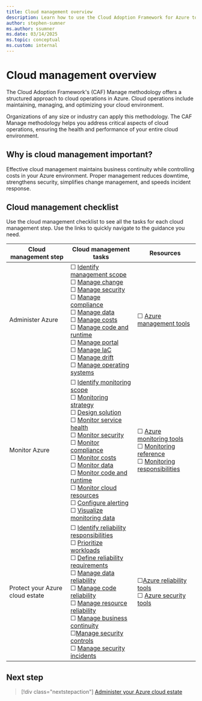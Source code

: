 ```yaml
---
title: Cloud management overview
description: Learn how to use the Cloud Adoption Framework for Azure to build effective business and technical strategies for cloud management.
author: stephen-sumner
ms.author: ssumner
ms.date: 03/14/2025
ms.topic: conceptual
ms.custom: internal
---
```


# Cloud management overview

The Cloud Adoption Framework's (CAF) Manage methodology offers a structured approach to cloud operations in Azure. Cloud operations include maintaining, managing, and optimizing your cloud environment.

Organizations of any size or industry can apply this methodology. The CAF Manage methodology helps you address critical aspects of cloud operations, ensuring the health and performance of your entire cloud environment.

## Why is cloud management important?

Effective cloud management maintains business continuity while controlling costs in your Azure environment. Proper management reduces downtime, strengthens security, simplifies change management, and speeds incident response.

## Cloud management checklist

Use the cloud management checklist to see all the tasks for each cloud management step. Use the links to quickly navigate to the guidance you need.

| Cloud management step | Cloud management tasks | Resources |
| --------------------  | --------------------   | --------- |
| Administer Azure | &#9744; [Identify management scope](./administer.md#identify-your-management-scope)<br>&#9744; [Manage change](./administer.md#manage-change)<br>&#9744; [Manage security](./administer.md#manage-security)<br>&#9744; [Manage compliance](./administer.md#manage-compliance)<br>&#9744; [Manage data](./administer.md#manage-data)<br>&#9744; [Manage costs](./administer.md#manage-costs)<br>&#9744; [Manage code and runtime](./administer.md#manage-code-and-runtime)<br>&#9744; [Manage portal](./administer.md#manage-portal-based-deployments)<br>&#9744; [Manage IaC](./administer.md#manage-code-based-deployments)<br>&#9744; [Manage drift](./administer.md#manage-configuration-drift)<br>&#9744; [Manage operating systems](./administer.md#manage-operating-systems) | &#9744; [Azure management tools](./administer.md#azure-management-tools)<br> |
| Monitor Azure | &#9744; [Identify monitoring scope](./monitor.md#identify-your-monitoring-scope)<br>&#9744; [Monitoring strategy](./monitor.md#plan-your-monitoring-strategy)<br>&#9744; [Design solution](./monitor.md#design-a-monitoring-solution)<br>&#9744; [Monitor service health](./monitor.md#monitor-service-health)<br>&#9744; [Monitor security](./monitor.md#monitor-security)<br>&#9744; [Monitor compliance](./monitor.md#monitor-compliance)<br>&#9744; [Monitor costs](./monitor.md#monitor-costs)<br>&#9744; [Monitor data](./monitor.md#monitor-data)<br>&#9744; [Monitor code and runtime](./monitor.md#monitor-code-and-runtime)<br>&#9744; [Monitor cloud resources](./monitor.md#monitor-cloud-resources)<br>&#9744; [Configure alerting](./monitor.md#configure-alerting)<br>&#9744; [Visualize monitoring data](./monitor.md#visualize-monitoring-data) | &#9744; [Azure monitoring tools](./monitor.md#azure-monitoring-tools)<br>&#9744; [Monitoring reference](./monitor.md#azure-services-monitoring-documentation)<br>&#9744; [Monitoring responsibilities](./monitor.md#shared-management-monitoring-responsibilities)<br> |
| Protect your Azure cloud estate | &#9744; [Identify reliability responsibilities](./protect.md#identify-reliability-responsibilities)<br>&#9744; [Prioritize workloads](./protect.md#prioritize-workloads)<br>&#9744; [Define reliability requirements](./protect.md#define-reliability-requirements)<br>&#9744; [Manage data reliability](./protect.md#manage-data-reliability)<br>&#9744; [Manage code reliability](./protect.md#manage-code-and-runtime-reliability)<br>&#9744; [Manage resource reliability](./protect.md#manage-cloud-resources-reliability)<br>&#9744; [Manage business continuity](./protect.md#manage-business-continuity)<br>&#9744;[Manage security controls](./protect.md#manage-security-controls)<br>&#9744; [Manage security incidents](./protect.md#manage-security-incidents) | &#9744;[Azure reliability tools](./protect.md#azure-reliability-tools)<br>&#9744; [Azure security tools](./protect.md#azure-security-tools) |

## Next step

> [!div class="nextstepaction"]
> [Administer your Azure cloud estate](./administer.md)